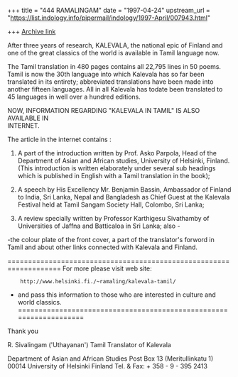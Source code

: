 +++
title = "444 RAMALINGAM"
date = "1997-04-24"
upstream_url = "https://list.indology.info/pipermail/indology/1997-April/007943.html"

+++
[Archive link](https://list.indology.info/pipermail/indology/1997-April/007943.html)


After three years of research, KALEVALA, the national epic of Finland 
and one of the great classics of the world is available in Tamil 
language now.

The Tamil translation in 480 pages contains all 22,795 lines in 50 
poems.  Tamil is now the 30th language into which Kalevala has so far 
been translated in its entirety; abbreviated translations have been made 
into another fifteen languages. All in all  Kalevala has todate been 
translated to 45 languages in well over a hundred editions.

NOW, INFORMATION REGARDING "KALEVALA IN TAMIL" IS ALSO AVAILABLE IN  
INTERNET.

The  article in the internet contains :

1. 	A part of the introduction written by Prof. Asko Parpola, Head of 
the Department of Asian and African studies, University of Helsinki, 
Finland. (This introduction is written elaborately under several sub 
headings which is published in English with a Tamil translation in the 
book);

2. 	A speech by His Excellency Mr. Benjamin Bassin, Ambassador of 
Finland to India, Sri Lanka, Nepal and Bangladesh as  Chief Guest at the 
Kalevala Festival held at Tamil Sangam Society Hall, Colombo, Sri Lanka;

3. 	A review specially written by Professor Karthigesu Sivathamby of 
Universities of Jaffna and Batticaloa in Sri Lanka; also -

-the colour plate of the front cover, a part of the translator's forword 
in Tamil and about other links connected with Kalevala and Finland.

===================================================================
For more please visit web site: 	

		http://www.helsinki.fi./~ramaling/kalevala-tamil/

- and pass this information to those who are interested in culture and 
world classics.
===================================================================

Thank you

R. Sivalingam ('Uthayanan')
Tamil Translator of Kalevala 

Department of Asian and African Studies
Post Box 13 (Meritullinkatu 1)
00014 University of Helsinki
Finland
Tel. & Fax: + 358 - 9 - 395 2413





